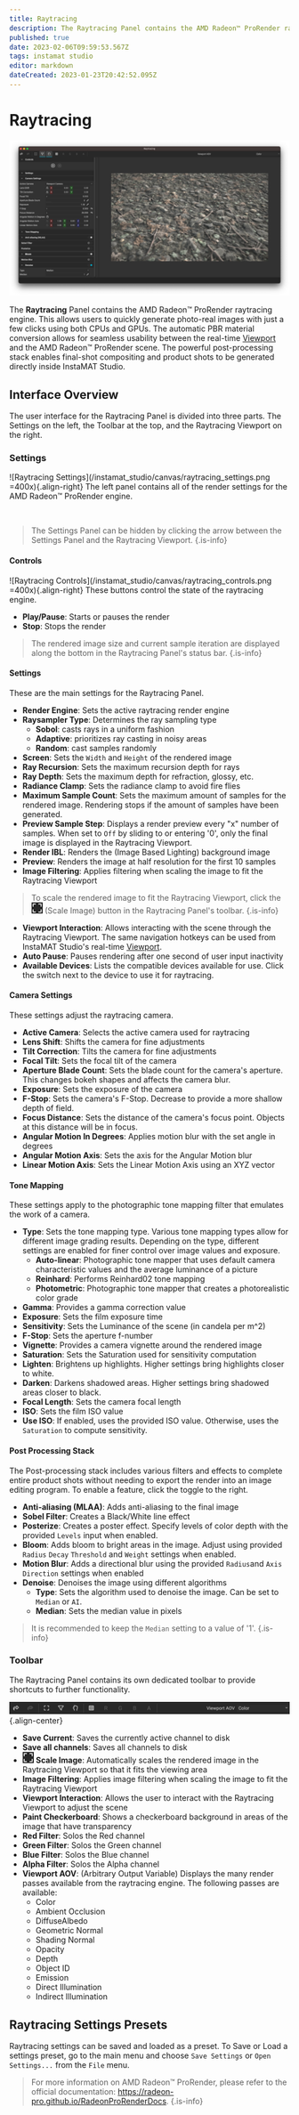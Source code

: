 ```yaml
---
title: Raytracing
description: The Raytracing Panel contains the AMD Radeon™ ProRender raytracing engine. This allows users to quickly generate photo-real images with just a few clicks using both CPUs and GPUs.
published: true
date: 2023-02-06T09:59:53.567Z
tags: instamat studio
editor: markdown
dateCreated: 2023-01-23T20:42:52.095Z
---
```


# Raytracing

![Raytracing_Panel](/instamat_studio/canvas/raytracing_panel.png)

The **Raytracing** Panel contains the AMD Radeon™ ProRender raytracing engine. This allows users to quickly generate photo-real images with just a few clicks using both CPUs and GPUs. The automatic PBR material conversion allows for seamless usability between the real-time <a href="../Viewport.html">Viewport</a> and the AMD Radeon™ ProRender scene. The powerful post-processing stack enables final-shot compositing and product shots to be generated directly inside InstaMAT Studio.

## Interface Overview

The user interface for the Raytracing Panel is divided into three parts. The Settings on the left, the Toolbar at the top, and the Raytracing Viewport on the right.

### Settings

![Raytracing Settings](/instamat_studio/canvas/raytracing_settings.png =400x){.align-right} The left panel contains all of the render settings for the AMD Radeon™ ProRender engine.

<br style="clear: right;"/>

> The Settings Panel can be hidden by clicking the arrow between the Settings Panel and the Raytracing Viewport.
{.is-info}


#### Controls

![Raytracing Controls](/instamat_studio/canvas/raytracing_controls.png =400x){.align-right} These buttons control the state of the raytracing engine.
 
- <i class="fa-regular fa-circle-play"></i> **Play/Pause**: Starts or pauses the render
- <i class="fa-regular fa-circle-stop"></i> **Stop**: Stops the render

> The rendered image size and current sample iteration are displayed along the bottom in the Raytracing Panel's status bar.
{.is-info}

#### Settings

These are the main settings for the Raytracing Panel.

- **Render Engine**: Sets the active raytracing render engine
- **Raysampler Type**: Determines the ray sampling type
	- **Sobol**: casts rays in a uniform fashion
	- **Adaptive**: prioritizes ray casting in noisy areas
	- **Random**: cast samples randomly
- **Screen**: Sets the `Width` and `Height` of the rendered image
- **Ray Recursion**: Sets the maximum recursion depth for rays
- **Ray Depth**: Sets the maximum depth for refraction, glossy, etc.
- **Radiance Clamp**: Sets the radiance clamp to avoid fire flies
- **Maximum Sample Count**: Sets the maximum amount of samples for the rendered image. Rendering stops if the amount of samples have been generated.
- **Preview Sample Step**: Displays a render preview every "x" number of samples. When set to `Off` by sliding to or entering '0', only the final image is displayed in the Raytracing Viewport.
- **Render IBL**: Renders the (Image Based Lighting) background image
- **Preview**: Renders the image at half resolution for the first 10 samples
- **Image Filtering**: Applies filtering when scaling the image to fit the Raytracing Viewport

> To scale the rendered image to fit the Raytracing Viewport, click the ![Scale Image](/instamat_studio/canvas/scale_image_icon.png) (Scale Image) button in the Raytracing Panel's toolbar.
{.is-info}

- **Viewport Interaction**: Allows interacting with the scene through the Raytracing Viewport. The same navigation hotkeys can be used from InstaMAT Studio's real-time <a href="../Viewport.html">Viewport</a>.
- **Auto Pause**: Pauses rendering after one second of user input inactivity
- **Available Devices**: Lists the compatible devices available for use. Click the switch next to the device to use it for raytracing.

#### Camera Settings

These settings adjust the raytracing camera.

- **Active Camera**: Selects the active camera used for raytracing
- **Lens Shift**: Shifts the camera for fine adjustments
- **Tilt Correction**: Tilts the camera for fine adjustments
- **Focal Tilt**: Sets the focal tilt of the camera
- **Aperture Blade Count**: Sets the blade count for the camera's aperture. This changes bokeh shapes and affects the camera blur.
- **Exposure**: Sets the exposure of the camera
- **F-Stop**: Sets the camera's F-Stop. Decrease to provide a more shallow depth of field.
- **Focus Distance**: Sets the distance of the camera's focus point. Objects at this distance will be in focus.
- **Angular Motion In Degrees**: Applies motion blur with the set angle in degrees
- **Angular Motion Axis**: Sets the axis for the Angular Motion blur
- **Linear Motion Axis**: Sets the Linear Motion Axis using an XYZ vector

#### Tone Mapping

These settings apply to the photographic tone mapping filter that emulates the work of a camera.

- **Type**: Sets the tone mapping type. Various tone mapping types allow for different image grading results. Depending on the type, different settings are enabled for finer control over image values and exposure.
	- **Auto-linear**: Photographic tone mapper that uses default camera characteristic values and the average luminance of a picture
	- **Reinhard**: Performs Reinhard02 tone mapping
	- **Photometric**: Photographic tone mapper that creates a photorealistic color grade
- **Gamma**: Provides a gamma correction value
- **Exposure**: Sets the film exposure time
- **Sensitivity**: Sets the Luminance of the scene (in candela per m^2)
- **F-Stop**: Sets the aperture f-number
- **Vignette**: Provides a camera vignette around the rendered image
- **Saturation**: Sets the Saturation used for sensitivity computation
- **Lighten**: Brightens up highlights. Higher settings bring highlights closer to white.
- **Darken**: Darkens shadowed areas. Higher settings bring shadowed areas closer to black.
- **Focal Length**: Sets the camera focal length
- **ISO**: Sets the film ISO value
- **Use ISO**: If enabled, uses the provided ISO value. Otherwise, uses the `Saturation` to compute sensitivity.

#### Post Processing Stack

The Post-processing stack includes various filters and effects to complete entire product shots without needing to export the render into an image editing program. To enable a feature, click the toggle to the right.

- **Anti-aliasing (MLAA)**: Adds anti-aliasing to the final image
- **Sobel Filter**: Creates a Black/White line effect
- **Posterize**: Creates a poster effect. Specify levels of color depth with the provided `Levels` input when enabled.
- **Bloom**: Adds bloom to bright areas in the image. Adjust using provided `Radius` `Decay` `Threshold` and `Weight` settings when enabled.
- **Motion Blur**: Adds a directional blur using the provided `Radius`and `Axis Direction` settings when enabled
- **Denoise**: Denoises the image using different algorithms
	- **Type**: Sets the algorithm used to denoise the image. Can be set to `Median` or `AI`.
	- **Median**: Sets the median value in pixels
  
> It is recommended to keep the `Median` setting to a value of '1'.
{.is-info}

### Toolbar

The Raytracing Panel contains its own dedicated toolbar to provide shortcuts to further functionality.

![Raytracing Toolbar](/instamat_studio/canvas/raytracing_toolbar.png){.align-center}

- <i class="fa-regular fa-share"></i> **Save Current**: Saves the currently active channel to disk
- <i class="fa-regular fa-share-all"></i> **Save all channels**: Saves all channels to disk
- ![Icon](/instamat_studio/canvas/scale_image_icon.png) **Scale Image**: Automatically scales the rendered image in the Raytracing Viewport so that it fits the viewing area
- <i class="fa-regular fa-filter"></i> **Image Filtering**: Applies image filtering when scaling the image to fit the Raytracing Viewport
- <i class="fa-regular fa-hand-back-fist"></i> **Viewport Interaction**: Allows the user to interact with the Raytracing Viewport to adjust the scene
- <i class="fa-regular fa-chess-board"></i> **Paint Checkerboard**: Shows a checkerboard background in areas of the image that have transparency
- <i class="fa-regular fa-r"></i> **Red Filter**: Solos the Red channel
- <i class="fa-regular fa-g"></i> **Green Filter**: Solos the Green channel
- <i class="fa-regular fa-b"></i> **Blue Filter**: Solos the Blue channel
- <i class="fa-regular fa-a"></i> **Alpha Filter**: Solos the Alpha channel
- **Viewport AOV**: (Arbitrary Output Variable) Displays the many render passes available from the raytracing engine. The following passes are available:
	- Color
	- Ambient Occlusion
	- DiffuseAlbedo
	- Geometric Normal
	- Shading Normal
	- Opacity
	- Depth
	- Object ID
	- Emission
	- Direct Illumination
	- Indirect Illumination

## Raytracing Settings Presets

Raytracing settings can be saved and loaded as a preset. To Save or Load a settings preset, go to the main menu and choose `Save Settings` or `Open Settings...` from the `File` menu.

> For more information on AMD Radeon™ ProRender, please refer to the official documentation: <a href="https://radeon-pro.github.io/RadeonProRenderDocs">https://radeon-pro.github.io/RadeonProRenderDocs</a>.
{.is-info}